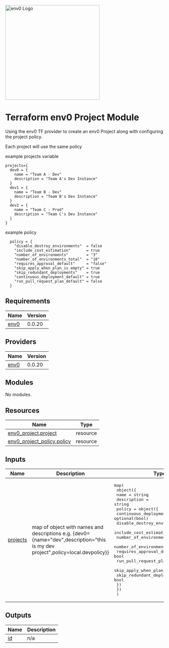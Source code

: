 [<img src="https://assets-global.website-files.com/5dc3f52851595b160ba99670/6037a6f27d9050ef91b90a86_env0-opengraph%402x.png" alt="env0 Logo" width="300">](https://env0.com)

# Terraform env0 Project Module
Using the env0 TF provider to create an env0 Project along with configuring the project policy.

Each project will use the same policy

example projects variable
```
projects={
  dev0 = {
    name = "Team A - Dev"
    description = "Team A's Dev Instance"
  }
  dev1 = {
    name = "Team B - Dev"
    description = "Team B's Dev Instance"
  }
  dev2 = {
    name = "Team C - Prod"
    description = "Team C's Dev Instance"
  }
}
```

example policy
```
  policy = {
    "disable_destroy_environments"  = false
    "include_cost_estimation"       = true
    "number_of_environments"        = "3"
    "number_of_environments_total"  = "10"
    "requires_approval_default"     = "false"
    "skip_apply_when_plan_is_empty" = true
    "skip_redundant_deployments"    = true
    "continuous_deployment_default" = true 
    "run_pull_request_plan_default" = false  
  }
```

<!-- BEGINNING OF PRE-COMMIT-TERRAFORM DOCS HOOK -->
## Requirements

| Name | Version |
|------|---------|
| <a name="requirement_env0"></a> [env0](#requirement\_env0) | 0.0.20 |

## Providers

| Name | Version |
|------|---------|
| <a name="provider_env0"></a> [env0](#provider\_env0) | 0.0.20 |

## Modules

No modules.

## Resources

| Name | Type |
|------|------|
| [env0_project.project](https://registry.terraform.io/providers/env0/env0/0.0.20/docs/resources/project) | resource |
| [env0_project_policy.policy](https://registry.terraform.io/providers/env0/env0/0.0.20/docs/resources/project_policy) | resource |

## Inputs

| Name | Description | Type | Default | Required |
|------|-------------|------|---------|:--------:|
| <a name="input_projects"></a> [projects](#input\_projects) | map of object with names and descriptions e.g. {dev0={name="dev",description="this is my dev project",policy=local.devpolicy}} | <pre>map(<br>    object({<br>      name        = string<br>      description = string<br>      policy = object({<br>        continuous_deployment_default = optional(bool)<br>        disable_destroy_environments  = bool<br>        include_cost_estimation       = bool<br>        number_of_environments        = string<br>        number_of_environments_total  = string<br>        requires_approval_default     = bool<br>        run_pull_request_plan_default = bool<br>        skip_apply_when_plan_is_empty = bool<br>        skip_redundant_deployments    = bool<br>      })<br>    })<br>  )</pre> | n/a | yes |

## Outputs

| Name | Description |
|------|-------------|
| <a name="output_id"></a> [id](#output\_id) | n/a |
<!-- END OF PRE-COMMIT-TERRAFORM DOCS HOOK -->
